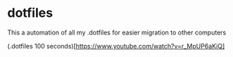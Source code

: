 # dotfiles
This a automation of all my .dotfiles for easier migration to other computers

(.dotfiles 100 seconds)[https://www.youtube.com/watch?v=r_MpUP6aKiQ]
